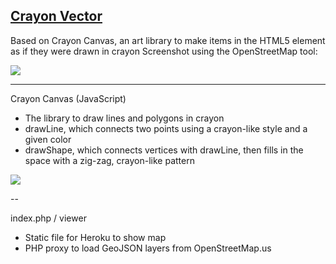 <a href="http://crayonmap.heroku.com">Crayon Vector</a>
---
Based on Crayon Canvas, an art library to make items in the HTML5 <canvas> element as if they were drawn in crayon
Screenshot using the OpenStreetMap tool:

<img src="http://i.imgur.com/peVteJK.png"/>

---

Crayon Canvas (JavaScript)
- The library to draw lines and polygons in crayon
- drawLine, which connects two points using a crayon-like style and a given color
- drawShape, which connects vertices with drawLine, then fills in the space with a zig-zag, crayon-like pattern

<img src="http://i.imgur.com/CYQFF3N.png"/>

--

index.php / viewer
- Static file for Heroku to show map
- PHP proxy to load GeoJSON layers from OpenStreetMap.us